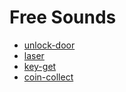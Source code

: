 # Free Sounds

* [unlock-door](https://pixabay.com/sound-effects/opening-metal-door-199581/)
* [laser](https://pixabay.com/sound-effects/laser-gun-81720/)
* [key-get](https://pixabay.com/sound-effects/key-get-39925/)
* [coin-collect](https://pixabay.com/sound-effects/coin-collect-retro-8-bit-sound-effect-145251/)